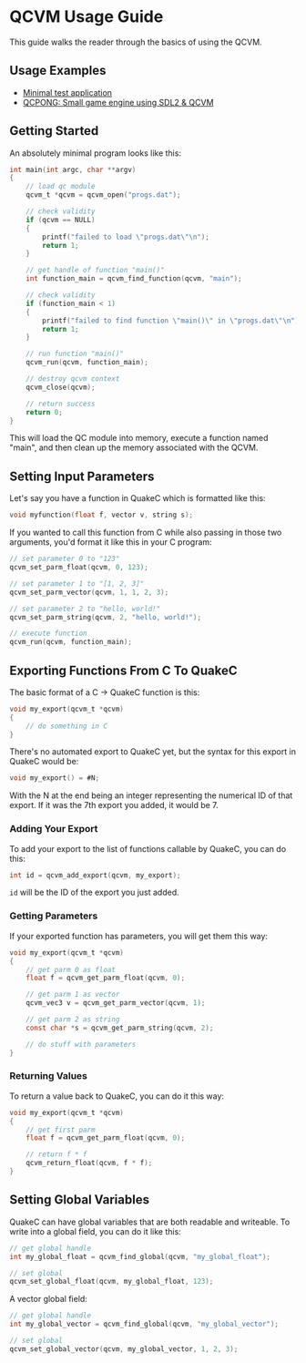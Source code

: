 # QCVM Usage Guide

This guide walks the reader through the basics of using the QCVM.

## Usage Examples

- [Minimal test application](./examples/qcvm_test/main.c)
- [QCPONG: Small game engine using SDL2 & QCVM](./examples/qcpong/main.c)

## Getting Started

An absolutely minimal program looks like this:

```c
int main(int argc, char **argv)
{
	// load qc module
	qcvm_t *qcvm = qcvm_open("progs.dat");

	// check validity
	if (qcvm == NULL)
	{
		printf("failed to load \"progs.dat\"\n");
		return 1;
	}

	// get handle of function "main()"
	int function_main = qcvm_find_function(qcvm, "main");

	// check validity
	if (function_main < 1)
	{
		printf("failed to find function \"main()\" in \"progs.dat\"\n");
		return 1;
	}

	// run function "main()"
	qcvm_run(qcvm, function_main);

	// destroy qcvm context
	qcvm_close(qcvm);

	// return success
	return 0;
}
```

This will load the QC module into memory, execute a function named "main", and then clean up the memory associated with the QCVM.

## Setting Input Parameters

Let's say you have a function in QuakeC which is formatted like this:

```c
void myfunction(float f, vector v, string s);
```

If you wanted to call this function from C while also passing in those two arguments, you'd format it like this in your C program:

```c
// set parameter 0 to "123"
qcvm_set_parm_float(qcvm, 0, 123);

// set parameter 1 to "[1, 2, 3]"
qcvm_set_parm_vector(qcvm, 1, 1, 2, 3);

// set parameter 2 to "hello, world!"
qcvm_set_parm_string(qcvm, 2, "hello, world!");

// execute function
qcvm_run(qcvm, function_main);
```

## Exporting Functions From C To QuakeC

The basic format of a C -> QuakeC function is this:

```c
void my_export(qcvm_t *qcvm)
{
	// do something in C
}
```

There's no automated export to QuakeC yet, but the syntax for this export in QuakeC would be:

```c
void my_export() = #N;
```

With the N at the end being an integer representing the numerical ID of that export. If it was the 7th export you added, it would be 7.

### Adding Your Export

To add your export to the list of functions callable by QuakeC, you can do this:

```c
int id = qcvm_add_export(qcvm, my_export);
```

`id` will be the ID of the export you just added.

### Getting Parameters

If your exported function has parameters, you will get them this way:

```c
void my_export(qcvm_t *qcvm)
{
	// get parm 0 as float
	float f = qcvm_get_parm_float(qcvm, 0);

	// get parm 1 as vector
	qcvm_vec3 v = qcvm_get_parm_vector(qcvm, 1);

	// get parm 2 as string
	const char *s = qcvm_get_parm_string(qcvm, 2);

	// do stuff with parameters
}
```

### Returning Values

To return a value back to QuakeC, you can do it this way:

```c
void my_export(qcvm_t *qcvm)
{
	// get first parm
	float f = qcvm_get_parm_float(qcvm, 0);

	// return f * f
	qcvm_return_float(qcvm, f * f);
}
```

## Setting Global Variables

QuakeC can have global variables that are both readable and writeable. To write into a global field, you can do it like this:

```c
// get global handle
int my_global_float = qcvm_find_global(qcvm, "my_global_float");

// set global
qcvm_set_global_float(qcvm, my_global_float, 123);
```

A vector global field:

```c
// get global handle
int my_global_vector = qcvm_find_global(qcvm, "my_global_vector");

// set global
qcvm_set_global_vector(qcvm, my_global_vector, 1, 2, 3);
```
